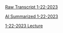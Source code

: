 [Raw Transcript 1-22-2023](https://github.com/MCBasterSheet/MCBasterSheet/blob/main/MCB150/pages/Raw%20Transcript%201-22-2023.md)

[AI Summarized 1-22-2023](https://github.com/MCBasterSheet/MCBasterSheet/blob/main/MCB150/pages/AI%20Summarized%201-22-2023.md)

[1-22-2023 Lecture](https://github.com/MCBasterSheet/MCBasterSheet/blob/main/MCB150/pages/lecture_03_full.pdf)
